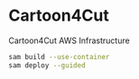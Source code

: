 # Cartoon4Cut
Cartoon4Cut AWS Infrastructure
``` bash
sam build --use-container
sam deploy --guided
```